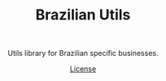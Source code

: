 <h1 align="center">Brazilian Utils</h1></br>
<p align="center"> 
Utils library for Brazilian specific businesses.
</p>

<p align="center">
<a href="https://opensource.org/licenses/Apache-2.0%22%3E<img alt="License" src="https://img.shields.io/badge/License-Apache%202.0-blue.svg%22/%3E</a>
<a href="https://android-arsenal.com/api?level=21%22%3E<img alt="API" src="https://img.shields.io/badge/API-21%2B-brightgreen.svg?style=flat%22/%3E</a>
<img alt="repo size" src="https://img.shields.io/github/repo-size/iamageo/brazilian-utils%22/%3E
</br>
<img alt="forks" src="https://img.shields.io/github/forks/iamageo/brazilian-utils?style=social%22/%3E
<img alt="stars" src="https://img.shields.io/github/stars/iamageo/brazilian-utils?style=social%22/%3E


</p>

## License
